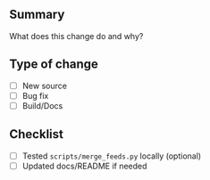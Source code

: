 ## Summary
What does this change do and why?

## Type of change
- [ ] New source
- [ ] Bug fix
- [ ] Build/Docs

## Checklist
- [ ] Tested `scripts/merge_feeds.py` locally (optional)
- [ ] Updated docs/README if needed
